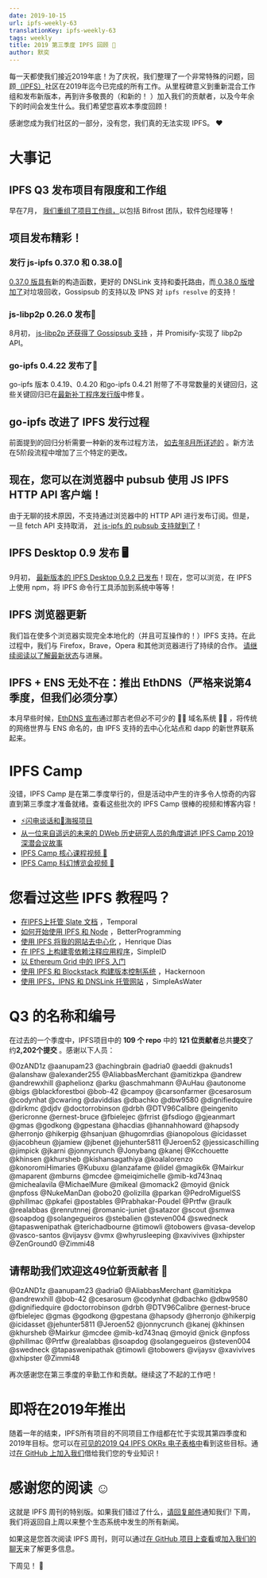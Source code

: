 ```yaml
---
date: 2019-10-15
url: ipfs-weekly-63
translationKey: ipfs-weekly-63
tags: weekly
title: 2019 第三季度 IPFS 回顾 🎉
author: 默奕
---
```


每一天都使我们接近2019年底！为了庆祝，我们整理了一个非常特殊的问题，回顾[（IPFS）](https://ipfs.io/)社区在2019年迄今已完成的所有工作。从里程碑意义到重新混合工作组和发布新版本，再到许多敬畏的（和新的！ ）加入我们的贡献者，以及今年余下的时间会发生什么。我们希望您喜欢本季度回顾！

感谢您成为我们社区的一部分，没有您，我们真的无法实现 IPFS。 ❤️ 

# 大事记

##  IPFS Q3 发布项目有限度和工作组

早在7月， [我们重组了项目工作组，](https://blog.ipfs.io/2019-07-31-operation-task-force/)以包括 Bifrost 团队，软件包经理等！ 

## 项目发布精彩！ 

### 发行 js-ipfs 0.37.0 和 0.38.0💛 

 [0.37.0 版具有](https://blog.ipfs.io/2019-08-06-js-ipfs-0-37/)新的构造函数，更好的 DNSLink 支持和委托路由，而[ 0.38.0 版增加了](https://blog.ipfs.io/070-js-ipfs-0-38/)对垃圾回收，Gossipsub 的支持以及 IPNS 对 `ipfs resolve` 的支持！ 

###  js-libp2p 0.26.0 发布🧩 

 8月初， [js-libp2p 还获得了 Gossipsub 支持](https://blog.ipfs.io/2019-08-07-js-libp2p-0-26/) ，并 Promisify-实现了 libp2p API。 

###  go-ipfs 0.4.22 发布了💠 

 go-ipfs 版本 0.4.19、0.4.20 和go-ipfs 0.4.21 附带了不寻常数量的关键回归，这些关键回归已在[最新补丁程序发行版](https://blog.ipfs.io/054-go-ipfs-0.4.22)中修复。 

##  go-ipfs 改进了 IPFS 发行过程

前面提到的回归分析需要一种新的发布过程方法， [如去年8月所详述的](https://blog.ipfs.io/2019-08-14-ipfs-release-process/) 。新方法在5阶段流程中增加了三个特定的更改。 

## 现在，您可以在浏览器中 pubsub 使用 JS IPFS HTTP API 客户端！ 

由于无聊的技术原因，不支持通过浏览器中的 HTTP API 进行发布订阅。但是，一旦 fetch API 支持取消， [对 js-ipfs 的 pubsub 支持就到了](https://blog.ipfs.io/2019-08-29-pubsub-in-the-browser/)！ 

##  IPFS Desktop 0.9 发布 🖥 

 9月初， [最新版本的 IPFS Desktop 0.9.2 已发布](https://blog.ipfs.io/2019-09-19-ipfs-desktop-0-9/)！现在，您可以浏览，在 IPFS 上使用 npm，将 IPFS 命令行工具添加到系统中等等！ 

##  IPFS 浏览器更新

我们旨在使多个浏览器实现完全本地化的（并且可互操作的！）IPFS 支持。在此过程中，我们与 Firefox，Brave，Opera 和其他浏览器进行了持续的合作。 [请继续阅读以了解最新状态](https://blog.ipfs.io/2019-10-08-ipfs-browsers-update/)与进展。 

##  IPFS + ENS 无处不在：推出 EthDNS（严格来说第4季度，但我们必须分享） 

本月早些时候，[EthDNS 宣布](https://medium.com/the-ethereum-name-service/ethdns-9d56298fa38a)通过那古老但必不可少的 🧙‍♂️ 域名系统 🧙‍♂️ ，将传统的网络世界与 ENS 命名的，由 IPFS 支持的去中心化站点和 dapp 的新世界联系起来。 

#  IPFS Camp

没错，IPFS Camp 是在第二季度举行的，但是活动中产生的许多令人惊奇的内容直到第三季度才准备就绪。查看这些批次的 IPFS Camp 很棒的视频和博客内容！ 

*    [⚡️闪电谈话和📃海报项目](https://blog.ipfs.io/2019-07-22-ipfs-camp-content-first-batch/) 
*    [从一位来自遥远的未来的 DWeb 历史研究人员的角度讲述 IPFS Camp 2019 深潜会议故事](https://blog.ipfs.io/2019-08-12-great-calamity-circumvention-assembly-at-ipfs-camp/) 
*    [IPFS Camp 核心课程视频 🍿](https://blog.ipfs.io/2019-09-18-ipfs-camp-course-videos/) 
*    [IPFS Camp 科幻博览会视频 🧬](https://blog.ipfs.io/2019-10-03-ipfs-camp-sci-fi-fair-videos/) 

# 您看过这些 IPFS 教程吗？ 

*    [在IPFS上托管 Slate 文档](https://medium.com/temporal-cloud/tutorial-hosting-slate-documentation-on-ipfs-9bc54272ca18) ，Temporal
*    [如何开始使用 IPFS 和 Node](https://medium.com/better-programming/how-to-get-started-with-ipfs-and-node-fa04baec6b3a) ，BetterProgramming
*    [使用 IPFS 将我的网站去中心化](https://dev.to/hacdias/decentralizing-my-website-with-ipfs-2073) ，Henrique Dias
*    [在 IPFS 上构建零依赖注释应用程序](https://medium.com/simpleid-dev-tools/tutorial-build-an-encrypted-notes-app-on-ipfs-part-i-39fb06fa95ce)，SimpleID 
*    [以 Ethereum Grid 中的 IPFS 入门](https://medium.com/ethereum-grid/getting-started-with-ipfs-in-ethereum-grid-80875cd70e6) 
*    [使用 IPFS 和 Blockstack 构建版本控制系统](https://hackernoon.com/tutorial-build-a-versioning-system-on-ipfs-77lvx2geh) ，Hackernoon 
*    [使用 IPFS，IPNS 和 DNSLink 托管网站](https://simpleaswater.com/ipfs/tutorials/hosting_website_on_ipfs_ipns_dnslink) ，SimpleAsWater 

#  Q3 的名称和编号

在过去的一个季度中，IPFS项目中的 **109 个 repo** 中的 **121 位贡献者**总共**提交**了约**2,202个提交** 。感谢以下人员： 

@0zAND1z
@aanupam23
@achingbrain
@adria0
@aeddi
@aknuds1
@alanshaw
@alexander255
@AliabbasMerchant
@amitizkpa
@andrew
@andrewxhill
@aphelionz
@arku
@aschmahmann
@AuHau
@autonome
@bigs
@blackforestboi
@bob-42
@campoy
@carsonfarmer
@cesarosum
@codynhat
@cwaring
@daviddias
@dbachko
@dbw9580
@dignifiedquire
@dirkmc
@djdv
@doctorrobinson 
@drbh
@DTV96Calibre
@eingenito
@ericronne
@ernest-bruce
@fbielejec
@frrist
@fsdiogo
@gjeanmart
@gmas
@godkong
@gpestana
@hacdias
@hannahhoward
@hapsody
@herronjo
@hikerpig
@hsanjuan
@hugomrdias
@ianopolous
@icidasset
@jacobheun
@jamiew
@jbenet
@jehunter5811
@Jeroen52
@jessicaschilling
@jimpick
@jkarni
@jonnycrunch
@Jonybang
@kanej
@Kcchouette
@khinsen
@khursheb
@kishansagathiya
@koalalorenzo
@konoromiHimaries
@Kubuxu
@lanzafame
@lidel
@magik6k
@Mairkur
@maparent
@mburns
@mcdee
@meiqimichelle
@mib-kd743naq
@michealavila
@MichaelMure
@mikeal
@momack2
@moyid
@nick
@npfoss
@NukeManDan
@obo20
@olizilla
@parkan
@PedroMiguelSS
@phillmac
@pkafei
@postables
@Prabhakar-Poudel
@Prtfw
@raulk
@realabbas
@renrutnnej
@romanic-juniet
@satazor
@scout
@smwa
@soapdog
@solangegueiros
@stebalien
@steven004
@swedneck
@tapaswenipathak
@terichadbourne
@timowli
@tobowers
@vasa-develop
@vasco-santos
@vijaysv
@vmx
@whyrusleeping
@xavivives
@xhipster
@ZenGround0
@Zimmi48

## 请帮助我们欢迎这49位新贡献者 👏 

@0zAND1z
@aanupam23
@adria0
@AliabbasMerchant
@amitizkpa
@andrewxhill
@bob-42
@cesarosum
@codynhat
@dbachko
@dbw9580
@dignifiedquire
@doctorrobinson 
@drbh
@DTV96Calibre
@ernest-bruce
@fbielejec
@gmas
@godkong
@gpestana
@hapsody
@herronjo
@hikerpig
@icidasset
@jehunter5811
@Jeroen52
@jonnycrunch
@kanej
@khinsen
@khursheb
@Mairkur
@mcdee
@mib-kd743naq
@moyid
@nick
@npfoss
@phillmac
@Prtfw
@realabbas
@soapdog
@solangegueiros
@steven004
@swedneck
@tapaswenipathak
@timowli
@tobowers
@vijaysv
@xavivives
@xhipster
@Zimmi48 

再次感谢您在第三季度的辛勤工作和贡献。继续这了不起的工作吧！ 

# 即将在2019年推出

随着一年的结束，IPFS所有项目的不同项目工作组都在忙于实现其第四季度和2019年目标。您可以在[可见的2019 Q4 IPFS OKRs 电子表格中](https://docs.google.com/spreadsheets/d/1VeyiLvBdX_PrP394kU_lwkQZxfNwqMVX1f7K4ursSPM/edit#gid=1439867466)看到这些目标。通过[在 GitHub 上加入我们](https://github.com/ipfs)借给我们您的专业知识！ 

# 感谢您的阅读 ☺️ 

这就是 IPFS 周刊的特别版。如果我们错过了什么，[请回复邮件](mailto:newsletter@ipfs.io)通知我们! 下周，我们将返回自上周以来整个生态系统中发生的所有新闻。 

如果这是您首次阅读 IPFS 周刊，则可以通过[在 GitHub 项目上查看](https://github.com/ipfs)或[加入我们的聊天](https://riot.im/app/#/room/#ipfs:matrix.org)来了解更多信息。 

下周见！ 👋 